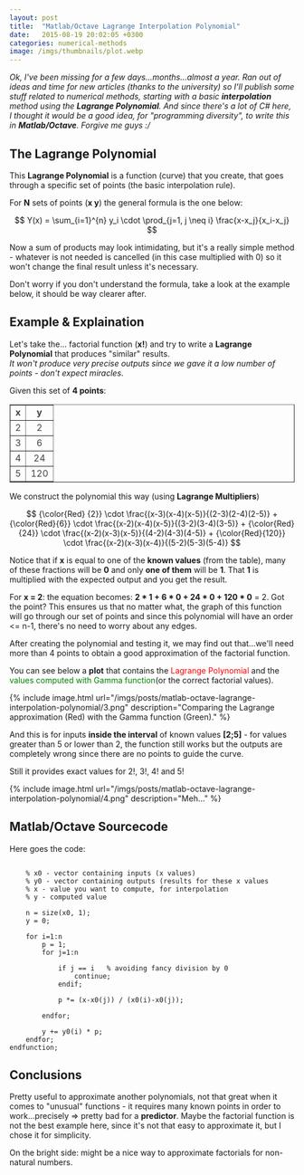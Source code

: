```yaml
---
layout: post
title:  "Matlab/Octave Lagrange Interpolation Polynomial"
date:   2015-08-19 20:02:05 +0300
categories: numerical-methods
image: /imgs/thumbnails/plot.webp
---
```


_Ok, I've been missing for a few days...months...almost a year. Ran out of ideas and time for new articles (thanks to the university) so I'll publish some stuff related to numerical methods, starting with a basic **interpolation** method using the **Lagrange Polynomial**. And since there's a lot of C# here, I thought it would be a good idea, for "programming diversity", to write this in **Matlab/Octave**. Forgive me guys :/_

## The Lagrange Polynomial

This **Lagrange Polynomial** is a function (curve) that you create, that goes through a specific set of points (the basic interpolation rule).

For **N** sets of points (**x y**) the general formula is the one below:

$$ Y(x) = \sum_{i=1}^{n} y_i \cdot \prod_{j=1, j \neq i} \frac{x-x_j}{x_i-x_j} $$

Now a sum of products may look intimidating, but it's a really simple method - whatever is not needed is cancelled (in this case multiplied with 0) so it won't change the final result unless it's necessary.

Don't worry if you don't understand the formula, take a look at the example below, it should be way clearer after.

## Example & Explaination

Let's take the... factorial function (**x!**) and try to write a **Lagrange Polynomial** that produces "similar" results.  
_It won't produce very precise outputs since we gave it a low number of points - don't expect miracles_.

Given this set of **4 points**:

<table cellpading="3" style="border-collapse:collapse;text-align:center;color:#444;" border="1" cellpadding="6" cellspacing="10">

<tbody>

<tr>

<td><strong>x</strong></td>

<td><strong>y</strong></td>

</tr>

<tr>

<td>2</td>

<td>2</td>

</tr>

<tr>

<td>3</td>

<td>6</td>

</tr>

<tr>

<td>4</td>

<td>24</td>

</tr>

<tr>

<td>5</td>

<td>120</td>

</tr>

</tbody>

</table>

We construct the polynomial this way (using **Lagrange Multipliers**)

$$ {\color{Red} {2}} \cdot \frac{(x-3)(x-4)(x-5)}{(2-3)(2-4)(2-5)} + {\color{Red}{6}} \cdot \frac{(x-2)(x-4)(x-5)}{(3-2)(3-4)(3-5)} + {\color{Red}{24}} \cdot \frac{(x-2)(x-3)(x-5)}{(4-2)(4-3)(4-5)} + {\color{Red}{120}} \cdot \frac{(x-2)(x-3)(x-4)}{(5-2)(5-3)(5-4)} $$

Notice that if **x** is equal to one of the **known values** (from the table), many of these fractions will be **0** and only **one of them** will be **1**. That **1** is multiplied with the expected output and you get the result.

For **x = 2**: the equation becomes: **2 * 1 + 6 * 0 + 24 * 0 + 120 * 0** = 2\. Got the point? This ensures us that no matter what, the graph of this function will go through our set of points and since this polynomial will have an order <= n-1, there's no need to worry about any edges.

After creating the polynomial and testing it, we may find out that...we'll need more than 4 points to obtain a good approximation of the factorial function.

You can see below a **plot** that contains the <span style="color:red">Lagrange Polynomial</span> and the <span style="color:green">values computed with Gamma function</span>(or the correct factorial values).

{% include image.html url="/imgs/posts/matlab-octave-lagrange-interpolation-polynomial/3.png" description="Comparing the Lagrange approximation (Red) with the Gamma function (Green)." %}

And this is for inputs **inside the interval** of known values **[2;5]** - for values greater than 5 or lower than 2, the function still works but the outputs are completely wrong since there are no points to guide the curve.

Still it provides exact values for 2!, 3!, 4! and 5!

{% include image.html url="/imgs/posts/matlab-octave-lagrange-interpolation-polynomial/4.png" description="Meh..." %}

## Matlab/Octave Sourcecode

Here goes the code:

```matlabfunction [y] = lagrange(x, x0, y0)

    % x0 - vector containing inputs (x values)
    % y0 - vector containing outputs (results for these x values
    % x - value you want to compute, for interpolation
    % y - computed value

    n = size(x0, 1); 
    y = 0;

    for i=1:n
        p = 1;
        for j=1:n

            if j == i   % avoiding fancy division by 0
                continue;
            endif;

            p *= (x-x0(j)) / (x0(i)-x0(j));

        endfor;

        y += y0(i) * p;   
    endfor;
endfunction;
```

## Conclusions

Pretty useful to approximate another polynomials, not that great when it comes to "unusual" functions - it requires many known points in order to work...precisely => pretty bad for a **predictor**. Maybe the factorial function is not the best example here, since it's not that easy to approximate it, but I chose it for simplicity.

On the bright side: might be a nice way to approximate factorials for non-natural numbers.